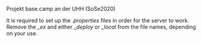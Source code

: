 Projekt base.camp an der UHH (SoSe2020)

It is required to set up the *.properties* files in order for the server to work. 
Remove the *_ex* and either *_deploy* or *_local* from the file names, depending on your use.